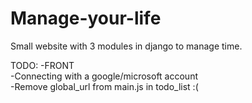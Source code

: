 # Manage-your-life
Small website with 3 modules in django to manage time.

TODO:
-FRONT </br>
-Connecting with a google/microsoft account </br>
-Remove global_url from main.js in todo_list :( </br>

